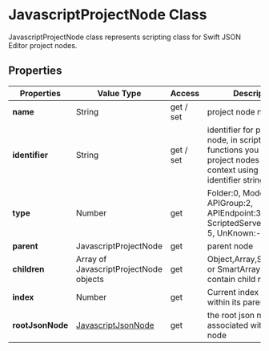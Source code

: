 # JavascriptProjectNode Class

JavascriptProjectNode class represents scripting class for Swift JSON Editor project nodes. 

## Properties

| Properties | Value Type | Access | Description |
| --- | --- | --- | --- |
| **name** | String | get / set | project node name |
| **identifier** | String |  get / set | identifier for project node, in scripting functions you can obtain project nodes from global context using its identifier string |
| **type** | Number | get | Folder:0, Model:1, APIGroup:2, APIEndpoint:3, ScriptedServer:4, Note: 5, UnKnown:-1 |
| **parent** | JavascriptProjectNode | get | parent node |
| **children** | Array of JavascriptProjectNode objects | get | Object,Array,SmartObject or SmartArray nodes can contain child nodes.|
| **index** | Number | get | Current index of node within its parent node | 
| **rootJsonNode** | [JavascriptJsonNode](SwiftJSONEditor.JavascriptJsonNode.md) | get | the root json node associated with project node |
